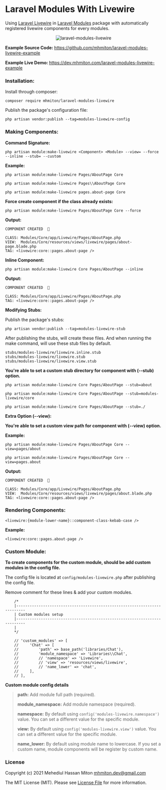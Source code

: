 # Laravel Modules With Livewire

Using [Laravel Livewire](https://github.com/livewire/livewire) in [Laravel Modules](https://github.com/nWidart/laravel-modules) package with automatically registered livewire components for every modules.

<p align="center">
    <img src="https://dev.mhmiton.com/laravel-modules-livewire-example/public/assets/images/laravel-modules-livewire.png" alt="laravel-modules-livewire">
</p>

<p align="left">
    <strong>Example Source Code: </strong><a href="https://github.com/mhmiton/laravel-modules-livewire-example" target="_blank">https://github.com/mhmiton/laravel-modules-livewire-example</a>
</p>

<p align="left">
    <strong>Example Live Demo: </strong> <a href="https://dev.mhmiton.com/laravel-modules-livewire-example" target="_blank">https://dev.mhmiton.com/laravel-modules-livewire-example</a>
</p>

### Installation:

Install through composer:

```
composer require mhmiton/laravel-modules-livewire
```

Publish the package's configuration file:

```
php artisan vendor:publish --tag=modules-livewire-config
```

### Making Components:

**Command Signature:**

`php artisan module:make-livewire <Component> <Module> --view= --force --inline --stub= --custom`

**Example:**

```
php artisan module:make-livewire Pages/AboutPage Core
```

```
php artisan module:make-livewire Pages\\AboutPage Core
```

```
php artisan module:make-livewire pages.about-page Core
```

**Force create component if the class already exists:**

```
php artisan module:make-livewire Pages/AboutPage Core --force
```

**Output:**

```
COMPONENT CREATED  🤙

CLASS: Modules/Core/app/Livewire/Pages/AboutPage.php
VIEW:  Modules/Core/resources/views/livewire/pages/about-page.blade.php
TAG: <livewire:core::pages.about-page />
```

**Inline Component:**

```
php artisan module:make-livewire Core Pages/AboutPage --inline
```

**Output:**

```
COMPONENT CREATED  🤙

CLASS: Modules/Core/app/Livewire/Pages/AboutPage.php
TAG: <livewire:core::pages.about-page />
```

**Modifying Stubs:**

Publish the package's stubs:

```
php artisan vendor:publish --tag=modules-livewire-stub
```

After publishing the stubs, will create these files. And when running the make command, will use these stub files by default.

```
stubs/modules-livewire/livewire.inline.stub
stubs/modules-livewire/livewire.stub
stubs/modules-livewire/livewire.view.stub
```

**You're able to set a custom stub directory for component with (--stub) option.**

```
php artisan module:make-livewire Core Pages/AboutPage --stub=about
```

```
php artisan module:make-livewire Core Pages/AboutPage --stub=modules-livewire/core
```

```
php artisan module:make-livewire Core Pages/AboutPage --stub=./
```

**Extra Option (--view):**

**You're able to set a custom view path for component with (--view) option.**

**Example:**

```
php artisan module:make-livewire Pages/AboutPage Core --view=pages/about
```

```
php artisan module:make-livewire Pages/AboutPage Core --view=pages.about
```

**Output:**

```
COMPONENT CREATED  🤙

CLASS: Modules/Core/app/Livewire/Pages/AboutPage.php
VIEW:  Modules/Core/resources/views/livewire/pages/about.blade.php
TAG: <livewire:core::pages.about-page />
```
### Rendering Components:

`<livewire:{module-lower-name}::component-class-kebab-case />`

**Example:**

```
<livewire:core::pages.about-page />
```
### Custom Module:

**To create components for the custom module, should be add custom modules in the config file.**

The config file is located at `config/modules-livewire.php` after publishing the config file.

Remove comment for these lines & add your custom modules.

```
    /*
    |--------------------------------------------------------------------------
    | Custom modules setup
    |--------------------------------------------------------------------------
    |
    */

    // 'custom_modules' => [
    //     'Chat' => [
    //         'path' => base_path('libraries/Chat'),
    //         'module_namespace' => 'Libraries\\Chat',
    //         // 'namespace' => 'Livewire',
    //         // 'view' => 'resources/views/livewire',
    //         // 'name_lower' => 'chat',
    //     ],
    // ],
```

**Custom module config details**

> **path:** Add module full path (required).
>
> **module_namespace:** Add module namespace (required).
>
> **namespace:** By default using `config('modules-livewire.namespace')` value. You can set a different value for the specific module.
>
> **view:** By default using `config('modules-livewire.view')` value. You can set a different value for the specific module.
>
> **name_lower:** By default using module name to lowercase. If you set a custom name, module components will be register by custom name.
>

### License

Copyright (c) 2021 Mehediul Hassan Miton <mhmiton.dev@gmail.com>

The MIT License (MIT). Please see [License File](LICENSE.md) for more information.

